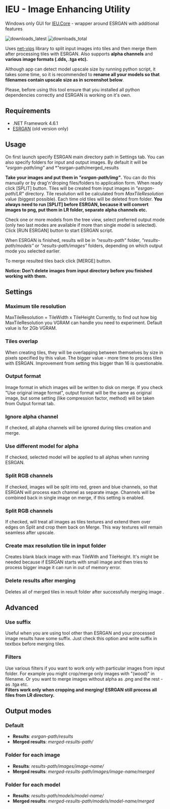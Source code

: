 # IEU - Image Enhancing Utility
Windows only GUI for [IEU.Core](https://github.com/ptrsuder/IEU.Core) - wrapper around ESRGAN with additional features

![downloads_latest](https://img.shields.io/github/downloads/ptrsuder/IEU.Winforms/latest/total.svg?color=magenta)
![downloads_total](https://img.shields.io/github/downloads/ptrsuder/IEU.Winforms/total.svg?label=downloads%40total)

Uses [net-vips](https://github.com/kleisauke/net-vips) library to split input images into tiles and then merge them after processing tiles with ESRGAN. Also supports **alpha channels** and **various image formats (.dds, .tga etc).**

Although app can detect model upscale size by running python script, it takes some time, so it is recommended to **rename all your models so that filenames contain upscale size as in screenshot below**.

Please, before using this tool ensure that you installed all python dependencies correctly and ESRGAN is working on it's own.

## Requirements

* .NET Framework 4.6.1
* [ESRGAN](https://github.com/xinntao/ESRGAN/tree/aceb85730832001ec1fa3a77bd6856b75e1d0e87) (old version only)

## Usage

On first launch specify ESRGAN main directory path in Settings tab.
You can also specify folders for input and output images. By default it will be *"esrgan-path/img"* and *"esrgan-path/merged_results

**Take your images and put them in *"esrgan-path/img"*.** You can do this manually or by drag'n'droping files/folders to application form.
When ready click [SPLIT] button. Tiles will be created from input images in *"esrgan-path/LR"* directory. Tile resolution will be calculated from *MaxTileResolution* value (biggest possible). Each time old tiles will be deleted from folder.
 **You always need to run [SPLIT] before ESRGAN, because it will convert images to png, put them in LR folder, separate alpha channels etc.**
 
Check one or more models from the tree view, select preferred output mode (only two last modes are available if more than single model is selected).
Click [RUN ESRGAN] button to start ESRGAN script. 

When ESRGAN is finished, results will be in *"results-path"* folder, *"results-path/models"* or *"results-path/images"* folders, depending on which output mode you selected earlier.

To merge resulted tiles back click [MERGE] button.

**Notice: Don't delete images from input directory before you finished working with them.**

## Settings


 ### Maximum tile resolution
 MaxTileResolution = TileWidth x TileHeight
 Currently, to find out how big MaxTileResolution you VGRAM can handle you need to experiment. Default value is for 2Gb VGRAM.
 ### Tiles overlap
 When creating tiles, they will be overlapping between themselves by size in pixels specified by this value. The bigger value - more time to process tiles with ESRGAN. Improvement from setting this bigger than 16 is questionable.
 ### Output format
 Image format in which images will be written to disk on merge. If you check "Use original image format", output format will be the same as original image, but some setting (like compression factor, method) will be taken from Output format tab.
 
  ### Ignore alpha channel
 If checked, all alpha channels will be ignored during tiles creation and merge.
 ### Use different model for alpha
 If checked, selected model will be applied to all alphas when running ESRGAN.
 ### Split RGB channels
 If checked, images will be split into red, green and blue channels, so that ESRGAN will process each channel as separate image. Channels will be combined back in single image on merge, if this setting is enabled.
 ### Split RGB channels
 If checked, will treat all images as tiles textures and extend them over edges on Split and crop them back on Merge. This way textures will remain seamless after upscale.

 ### Create max resolution tile in input folder
 Creates blank black image with max TileWith and TileHeight. It's might be needed because if ESRGAN starts with small image and then tries to process bigger image it can run in out of memory error. 
 ### Delete results after merging
 Deletes all of merged tiles in result folder after successfully merging image .
 
## Advanced
  
 ### Use suffix
 Useful when you are using tool other than ESRGAN and your processed image results have some suffix. Just check this option and write suffix in textbox before merging tiles.
 ### Filters
 Use various filters if you want to work only with particular images from input folder. For example you might crop/merge only images with "(wood)" in filename. Or you want to merge images without alpha as .png and the rest - as .tga etc. </br>
 **Filters work only when cropping and merging! ESRGAN still process all files from LR directory.**
  
## Output modes
  ### Default  
  * **Results**: *esrgan-path/results*
  * **Merged results**: *merged-results-path/*
  
  ### Folder for each image  
  * **Results**: *results-path/images/image-name/*
  * **Merged results**: *merged-results-path/images/image-name/merged*
  
  ### Folder for each model  
  * **Results**: *results-path/models/model-name/*
  * **Merged results**: *merged-results-path/models/model-name/merged*
  
  
